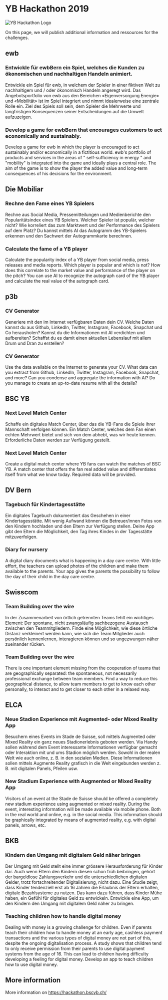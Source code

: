 # YB Hackathon 2019

![YB Hackathon Logo](https://hackathon.bscyb.ch/content/yb_190423_rz01_schriftzug_hackathon_2019_gross.png)

On this page, we will publish additional information and ressources for the challenges. 

## ewb

### Entwickle für ewbBern ein Spiel, welches die Kunden zu ökonomischen und nachhaltigen Handeln animiert.

Entwickle ein Spiel für ewb, in welchem der Spieler in einer fiktiven Welt zu nachhaltigem und / oder ökonomisch Handeln angeregt wird. Das Angebotsportfolio von ewb aus den Bereichen «Eigenversorgung Energie» und «Mobilität» ist im Spiel integriert und nimmt idealerweise eine zentrale Rolle ein. Ziel des Spiels soll sein, dem Spieler die Mehrwerte und langfristigen Konsequenzen seiner Entscheidungen auf die Umwelt aufzuzeigen.

### Develop a game for ewbBern that encourages customers to act economically and sustainably.

Develop a game for ewb in which the player is encouraged to act sustainably and/or economically in a fictitious world. ewb's portfolio of products and services in the areas of " self-sufficiency in energy " and "mobility" is integrated into the game and ideally plays a central role. The aim of the game is to show the player the added value and long-term consequences of his decisions for the environment.

## Die Mobiliar

### Rechne den Fame eines YB Spielers

Rechne aus Social Media, Pressemitteilungen und Medienberichte den Popularitätsindex eines YB Spielers. Welcher Spieler ist populär, welcher nicht? Wie korreliert das zum Marktwert und der Performance des Spielers auf dem Platz? Du kannst mittels AI das Autogramm des YB-Spielers erkennen und den Sachwert der Autogrammkarte berechnen.

### Calculate the fame of a YB player

Calculate the popularity index of a YB player from social media, press releases and media reports. Which player is popular and which is not? How does this correlate to the market value and performance of the player on the pitch? You can use AI to recognize the autograph card of the YB player and calculate the real value of the autograph card.

## p3b

### CV Generator
Generiere mit den im Internet verfügbaren Daten dein CV. Welche Daten kannst du aus Github, LinkedIn, Twitter, Instagram, Facebook, Snapchat und Co herausholen? Kannst du die Informationen mit AI verdichten und aufbereiten? Schaffst du es damit einen aktuellen Lebenslauf mit allem Drum und Dran zu erstellen?

### CV Generator
Use the data available on the Internet to generate your CV. What data can you extract from Github, LinkedIn, Twitter, Instagram, Facebook, Snapchat, and more? Can you condense and aggregate the information with AI? Do you manage to create an up-to-date resume with all the details?

## BSC YB
### Next Level Match Center

Schaffe ein digitales Match Center, über das die YB-Fans die Spiele ihrer Mannschaft verfolgen können. Ein Match Center, welches dem Fan einen echten Mehrwert bietet und sich von dem abhebt, was wir heute kennen. Erforderliche Daten werden zur Verfügung gestellt.

### Next Level Match Center

Create a digital match center where YB fans can watch the matches of BSC YB. A match center that offers the fan real added value and differentiates itself from what we know today. Required data will be provided.
## DV Bern
### Tagebuch für Kindertagesstätte
Ein digitales Tagebuch dokumentiert das Geschehen in einer Kindertagesstätte. Mit wenig Aufwand können die Betreuer/innen Fotos von den Kindern hochladen und den Eltern zur Verfügung stellen. Deine App gibt den Eltern die Möglichkeit, den Tag ihres Kindes in der Tagesstätte mitzuverfolgen.

### Diary for nursery
A digital diary documents what is happening in a day care centre. With little effort, the teachers can upload photos of the children and make them available to the parents. Your app gives the parents the possibility to follow the day of their child in the day care centre.

## Swisscom
### Team Building over the wire
In der Zusammenarbeit von örtlich getrennten Teams fehlt ein wichtiges Element: Der spontane, nicht zwangsläufig sachbezogene Austausch zwischen den Teammitgliedern. Finde eine Möglichkeit, wie diese örtliche Distanz verkleinert werden kann, wie sich die Team Mitglieder auch persönlich kennenlernen, interagieren können und so ungezwungen näher zueinander rücken.

### Team Building over the wire
There is one important element missing from the cooperation of teams that are geographically separated: the spontaneous, not necessarily professional exchange between team members. Find a way to reduce this geographical distance, to allow team members to get to know each other personally, to interact and to get closer to each other in a relaxed way.

## ELCA
### Neue Stadion Experience mit Augmented- oder Mixed Reality App
Besuchern eines Events im Stade de Suisse, soll mittels Augmented oder Mixed Reality ein ganz neues Stadionerlebnis geboten werden. Via Handy sollen während dem Event interessante Informationen verfügbar gemacht oder Interaktion mit und ums Stadion möglich werden. Sowohl in der realen Welt wie auch online, z. B. in den sozialen Medien. Diese Informationen sollen mittels Augmente Reality grafisch in die Welt eingebunden werden z. B. mit digitalen Panels, Pfeilen usw.

### New Stadium Experience with Augmented or Mixed Reality App
Visitors of an event at the Stade de Suisse should be offered a completely new stadium experience using augmented or mixed reality. During the event, interesting information will be made available via mobile phone. Both in the real world and online, e.g. in the social media. This information should be graphically integrated by means of augmented reality, e.g. with digital panels, arrows, etc.

## BKB
### Kindern den Umgang mit digitalem Geld näher bringen
Der Umgang mit Geld stellt eine immer grössere Herausforderung für Kinder dar. Auch wenn Eltern den Kindern diesen schon früh beibringen, gehört der bargeldlose Zahlungsverkehr und die unterschiedlichen digitalen Gelder, trotz fortschreitender Digitalisierung, nicht dazu. Eine Studie zeigt, dass Kinder tendenziell erst ab 16 Jahren die Erlaubnis der Eltern erhalten, digitale Bezahlsysteme zu nutzen. Das kann dazu führen, dass Kinder Mühe haben, ein Gefühl für digitales Geld zu entwickeln. Entwickle eine App, um den Kindern den Umgang mit digitalem Geld näher zu bringen.

### Teaching children how to handle digital money
Dealing with money is a growing challenge for children. Even if parents teach their children how to handle money at an early age, cashless payment transactions and the various types of digital money are not part of this, despite the ongoing digitalisation process. A study shows that children tend to only receive permission from their parents to use digital payment systems from the age of 16. This can lead to children having difficulty developing a feeling for digital money. Develop an app to teach children how to use digital money.

## More information
More information on <https://hackathon.bscyb.ch/>
